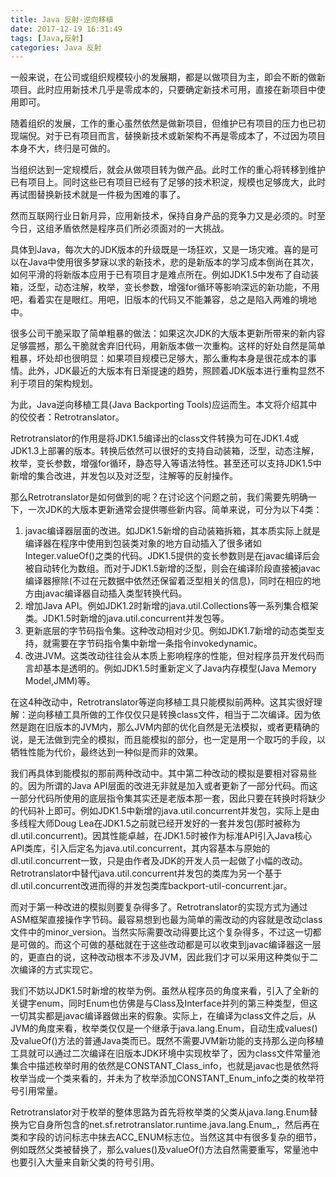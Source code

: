 ```yaml
---
title: Java 反射-逆向移植
date: 2017-12-19 16:31:49
tags: [Java,反射]
categories: Java 反射
---
```


一般来说，在公司或组织规模较小的发展期，都是以做项目为主，即会不断的做新项目。此时应用新技术几乎是零成本的，只要确定新技术可用，直接在新项目中使用即可。

<!-- more -->

随着组织的发展，工作的重心虽然依然是做新项目，但维护已有项目的压力也已初现端倪。对于已有项目而言，替换新技术或新架构不再是零成本了，不过因为项目本身不大，终归是可做的。

当组织达到一定规模后，就会从做项目转为做产品。此时工作的重心将转移到维护已有项目上。同时这些已有项目已经有了足够的技术积淀，规模也足够庞大，此时再试图替换新技术就是一件极为困难的事了。

然而互联网行业日新月异，应用新技术，保持自身产品的竞争力又是必须的。时至今日，这组矛盾依然是程序员们所必须面对的一大挑战。

具体到Java，每次大的JDK版本的升级既是一场狂欢，又是一场灾难。喜的是可以在Java中使用很多梦寐以求的新技术，悲的是新版本的学习成本倒尚在其次，如何平滑的将新版本应用于已有项目才是难点所在。例如JDK1.5中发布了自动装箱，泛型，动态注解，枚举，变长参数，增强for循环等影响深远的新功能，不用吧，看着实在是眼红。用吧，旧版本的代码又不能兼容，总之是陷入两难的境地中。

很多公司干脆采取了简单粗暴的做法：如果这次JDK的大版本更新所带来的新内容足够震撼，那么干脆就舍弃旧代码，用新版本做一次重构。这样的好处自然是简单粗暴，坏处却也很明显：如果项目规模已足够大，那么重构本身是很花成本的事情。此外，JDK最近的大版本有日渐提速的趋势，照顾着JDK版本进行重构显然不利于项目的架构规划。

为此，Java逆向移植工具(Java Backporting Tools)应运而生。本文将介绍其中的佼佼者：Retrotranslator。

Retrotranslator的作用是将JDK1.5编译出的class文件转换为可在JDK1.4或JDK1.3上部署的版本。转换后依然可以很好的支持自动装箱，泛型，动态注解，枚举，变长参数，增强for循环，静态导入等语法特性。甚至还可以支持JDK1.5中新增的集合改进，并发包以及对泛型，注解等的反射操作。

那么Retrotranslator是如何做到的呢？在讨论这个问题之前，我们需要先明确一下，一次JDK的大版本更新通常会提供哪些新内容。简单来说，可分为以下4类：

1. javac编译器层面的改进。如JDK1.5新增的自动装箱拆箱，其本质实际上就是编译器在程序中使用到包装类对象的地方自动插入了很多诸如Integer.valueOf()之类的代码。JDK1.5提供的变长参数则是在javac编译后会被自动转化为数组。而对于JDK1.5新增的泛型，则会在编译阶段直接被javac编译器擦除(不过在元数据中依然还保留着泛型相关的信息)，同时在相应的地方由javac编译器自动插入类型转换代码。
2. 增加Java API。例如JDK1.2时新增的java.util.Collections等一系列集合框架类。JDK1.5时新增的java.util.concurrent并发包等。
3. 更新底层的字节码指令集。这种改动相对少见。例如JDK1.7新增的动态类型支持，就需要在字节码指令集中新增一条指令invokedynamic。
4. 改进JVM。这类改动往往会从本质上影响程序的性能，但对程序员开发代码而言却基本是透明的。例如JDK1.5时重新定义了Java内存模型(Java Memory Model,JMM)等。

在这4种改动中，Retrotranslator等逆向移植工具只能模拟前两种。这其实很好理解：逆向移植工具所做的工作仅仅只是转换class文件，相当于二次编译。因为依然是跑在旧版本的JVM内，那么JVM内部的优化自然是无法模拟，或者更精确的说，是无法做到完全的模拟，而且能模拟的部分，也一定是用一个取巧的手段，以牺牲性能为代价，最终达到一种似是而非的效果。

我们再具体到能模拟的那前两种改动中。其中第二种改动的模拟是要相对容易些的。因为所谓的Java API层面的改进无非就是加入或者更新了一部分代码。而这一部分代码所使用的底层指令集其实还是老版本那一套，因此只要在转换时将缺少的代码补上即可。例如JDK1.5中新增的java.util.concurrent并发包，实际上是由多线程大师Doug Lea在JDK1.5之前就已经开发好的一套并发包(那时被称为dl.util.concurrent)。因其性能卓越，在JDK1.5时被作为标准API引入Java核心API类库，引入后定名为java.util.concurrent，其内容基本与原始的dl.util.concurrent一致，只是由作者及JDK的开发人员一起做了小幅的改动。Retrotranslator中替代java.util.concurrent并发包的类库为另一个基于dl.util.concurrent改进而得的并发包类库backport-util-concurrent.jar。

而对于第一种改进的模拟则要复杂得多了。Retrotranslator的实现方式为通过ASM框架直接操作字节码。最容易想到也最为简单的需改动的内容就是改动class文件中的minor_version。当然实际需要改动得要比这个复杂得多，不过这一切都是可做的。而这个可做的基础就在于这些改动都是可以收束到javac编译器这一层的，更直白的说，这种改动根本不涉及JVM，因此我们才可以采用这种类似于二次编译的方式实现它。

我们不妨以JDK1.5时新增的枚举为例。虽然从程序员的角度来看，引入了全新的关键字enum，同时Enum也仿佛是与Class及Interface并列的第三种类型，但这一切其实都是javac编译器做出来的假象。实际上，在编译为class文件之后，从JVM的角度来看，枚举类仅仅是一个继承于java.lang.Enum，自动生成values()及valueOf()方法的普通Java类而已。既然不需要JVM新功能的支持那么逆向移植工具就可以通过二次编译在旧版本JDK环境中实现枚举了，因为class文件常量池集合中描述枚举时用的依然是CONSTANT_Class_info，也就是javac也是依然将枚举当成一个类来看的，并未为了枚举添加CONSTANT_Enum_info之类的枚举符号引用常量。

Retrotranslator对于枚举的整体思路为首先将枚举类的父类从java.lang.Enum替换为它自身所包含的net.sf.retrotranslator.runtime.java.lang.Enum_，然后再在类和字段的访问标志中抹去ACC_ENUM标志位。当然这其中有很多复杂的细节，例如既然父类被替换了，那么values()及valueOf()方法自然需要重写，常量池中也要引入大量来自新父类的符号引用。